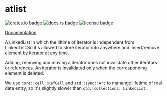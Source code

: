 # atlist

[![crates.io badge]][crates.io package]
[![docs.rs badge]][docs.rs documentation]
[![license badge]][license]

[Documentation]

A LinkedList in which the liftime of iterator is independent from LinkedList.So it's allowed to store iterator into anywhere and insert/remove element by iterator at any time.

Adding, removing and moving a iterator does not invalidate other iterators or references. An iterator is invalidated only when the corresponding element is deleted.

We use ```core::cell::RefCell``` and ```std::sync::Arc``` to manange lifetime of real data entry, so it's slightly slower than ```std::collections::LinkedList```.


[crates.io badge]: https://img.shields.io/crates/v/atlist-rs.svg
[crates.io package]: https://crates.io/crates/atlist-rs/
[documentation]: https://docs.rs/atlist-rs/
[docs.rs badge]: https://docs.rs/atlist-rs/badge.svg
[docs.rs documentation]: (https://docs.rs/atlist-rs/)
[license badge]: https://img.shields.io/crates/l/atlist-rs
[license]: (https://github.com/atframework/atlist-rs/blob/master/LICENSE)
